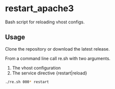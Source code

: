 # restart_apache3
Bash script for reloading vhost configs.

## Usage
Clone the repository or download the latest release.

From a command line call re.sh with two arguments.
1. The vhost configuration
1. The service directive {restart|reload}
```sh
./re.sh 000* restart
